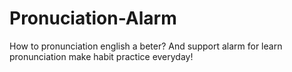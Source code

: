 # Pronuciation-Alarm
How to pronunciation english a beter?
And support alarm for learn pronunciation make habit practice everyday!
